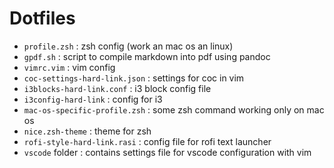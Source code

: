 # Dotfiles

* `profile.zsh` : zsh config (work an mac os an linux)
* `gpdf.sh` : script to compile markdown into pdf using pandoc
* `vimrc.vim` : vim config
* `coc-settings-hard-link.json` : settings for coc in vim
* `i3blocks-hard-link.conf` : i3 block config file
* `i3config-hard-link` : config for i3
* `mac-os-specific-profile.zsh` : some zsh command working only on mac os
* `nice.zsh-theme` : theme for zsh
* `rofi-style-hard-link.rasi` : config file for rofi text launcher
* `vscode` folder : contains settings file for vscode configuration with vim
